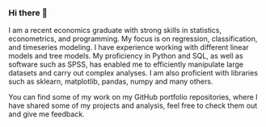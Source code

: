### Hi there 👋

I am a recent economics graduate with strong skills in statistics, econometrics, and programming. My focus is on regression, classification, and timeseries modeling. I have experience working with different linear models and tree models. My proficiency in Python and SQL, as well as software such as SPSS, has enabled me to efficiently manipulate large datasets and carry out complex analyses. I am also proficient with libraries such as sklearn, matplotlib, pandas, numpy and many others. 

You can find some of my work on my GitHub portfolio repositories, where I have shared some of my projects and analysis, feel free to check them out and give me feedback.
